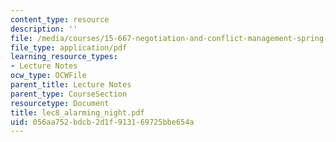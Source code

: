 ```yaml
---
content_type: resource
description: ''
file: /media/courses/15-667-negotiation-and-conflict-management-spring-2001/056aa752bdcb2d1f913169725bbe654a_lec8_alarming_night.pdf
file_type: application/pdf
learning_resource_types:
- Lecture Notes
ocw_type: OCWFile
parent_title: Lecture Notes
parent_type: CourseSection
resourcetype: Document
title: lec8_alarming_night.pdf
uid: 056aa752-bdcb-2d1f-9131-69725bbe654a
---
```


